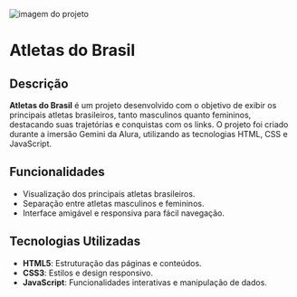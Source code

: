 ![imagem do projeto](https://github.com/user-attachments/assets/946aeac2-fa66-42e6-805b-6450d2ffa5f1)

# Atletas do Brasil

## Descrição
**Atletas do Brasil** é um projeto desenvolvido com o objetivo de exibir os principais atletas brasileiros, tanto masculinos quanto femininos, destacando suas trajetórias e conquistas com os links. O projeto foi criado durante a imersão Gemini da Alura, utilizando as tecnologias HTML, CSS e JavaScript.

## Funcionalidades
- Visualização dos principais atletas brasileiros.
- Separação entre atletas masculinos e femininos.
- Interface amigável e responsiva para fácil navegação.

## Tecnologias Utilizadas
- **HTML5**: Estruturação das páginas e conteúdos.
- **CSS3**: Estilos e design responsivo.
- **JavaScript**: Funcionalidades interativas e manipulação de dados.

